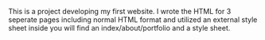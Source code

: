 This is a project developing my first website.
I wrote the HTML for 3 seperate pages including normal HTML format and utilized an external style sheet
inside you will find an index/about/portfolio and a style sheet. 